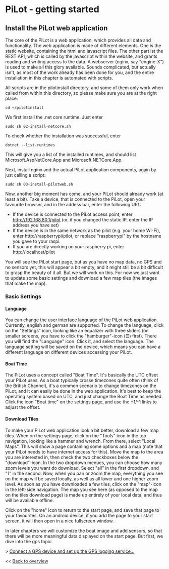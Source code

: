 # PiLot - getting started
## Install the PiLot web application

The core of the PiLot is a web application, which provides all data and functionality. The web application is made of different elements. One is the static website, containing the html and javascript files. The other part ist the REST API, which is called by the javascript within the website, and grants reading and writing access to the data. A webserver (nginx, say "engine-X") is used to make all this glory available. Sounds complicated, but actually isn't, as most of the work already has been done for you, and the entire installation in this chapter is automated with scripts.

All scripts are in the pilotinstall directory, and some of them only work when called from within this directory, so please make sure you are at the right place:

```
cd ~/pilotinstall
```
We first install the .net core runtime. Just enter 
```
sudo sh 02-install-netcore.sh
```
To check whether the installation was successful, enter 
```
dotnet --list-runtimes
```
This will give you a list of the installed runtimes, and should list Microsoft.AspNetCore.App and Microsoft.NETCore.App.

Next, install nginx and the actual PiLot application components, again by just calling a script:
```
sudo sh 03-install-pilotweb.sh
```
Now, another big moment has come, and your PiLot should already work (at least a bit). Take a device, that is connected to the PiLot, open your favourite browser, and in the addess bar, enter the following URL:
- If the device is connected to the PiLot access point, enter http://192.168.80.1/pilot (or, if you changed the static IP, enter the IP address you have set)
- If the device is in the same network as the pilot (e.g. your home Wi-Fi), enter http://raspberrypi/pilot, or replace "raspberrypi" by the hostname you gave to your raspi.
- If you are directly working on your raspberry pi, enter http://localhost/pilot

You will see the PiLot start page, but as you have no map data, no GPS and no sensors yet, this will appear a bit empty, and it might still be a bit difficult to grasp the beauty of it all. But we will work on this. For now we just want to update some basic settings and download a few map tiles (the images that make the map). 

### Basic Settings
#### Language
You can change the user interface language of the PiLot web application. Currently, english and german are supported. To change the language, click on the "Settings" icon, looking like an equalizer with three sliders (on smaller screens, you have to click the "hamburger"-icon (☰) first). There you will find the "Language" icon. Click it, and select the language. The language setting will be saved on the device, which means you can have a different language on different devices accessing your PiLot.

#### Boat Time
The PiLot uses a concept called "Boat Time". It's basically the UTC offset your PiLot uses. As a boat typically crosse timezones quite often (think of the British Channel), it's a common scenario to change timezones on the PiLot, and it can easily be done in the web application. It's best to keep the operating system based on UTC, and just change the Boat Time as needed. Click the icon "Boat time" on the settings page, and use the +1/-1 links to adjust the offset.

#### Download Tiles
To make your PiLot web application look a bit better, download a few map tiles. When on the settings page, click on the "Tools" icon in the top navigation, looking like a hammer and wrench. From there, select "Local Maps". This will show a page containing some options and a map (note that your PiLot needs to have internet access for this). Move the map to the area you are interested in, then check the two checkboxes below the "download"-icon. In the two dropdown menues, you can choose how many zoom levels you want do download. Select "all" in the first dropdown, and "1" in the second. Now, when you pan or zoom the map, everything you see on the map will be saved locally, as well as all lower and one higher zoom level. As soon as you have downloaded a few tiles, click on the "map"-icon in the left-side navigation. The map you see here (as opposed to the map on the tiles download page) is made up entirely of your local data, and thus will be available offline.

Click on the "home" icon to return to the start page, and save that page to your favourites. On an android device, if you add the page to your start screen, it will then open in a nice fullscreen window.

In later chapters we will customize the boat image and add sensors, so that there will be more meaningful data displayed on the start page. But first, we dive into the gps topic.

\> [Connect a GPS device and set up the GPS logging service...](gps.md)

<< [Back to overview](user.md)

